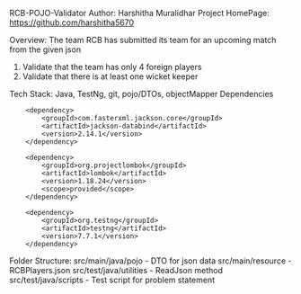 RCB-POJO-Validator
Author: Harshitha Muralidhar
Project HomePage: https://github.com/harshitha5670

Overview: The team RCB has submitted its team for an upcoming match from the given json 
1. Validate that the team has only 4 foreign players
2. Validate that there is at least one wicket keeper

Tech Stack: Java, TestNg, git, pojo/DTOs, objectMapper
Dependencies 

        <dependency>
            <groupId>com.fasterxml.jackson.core</groupId>
            <artifactId>jackson-databind</artifactId>
            <version>2.14.1</version>
        </dependency>
        
        <dependency>
            <groupId>org.projectlombok</groupId>
            <artifactId>lombok</artifactId>
            <version>1.18.24</version>
            <scope>provided</scope>
        </dependency>
        
        <dependency>
            <groupId>org.testng</groupId>
            <artifactId>testng</artifactId>
            <version>7.7.1</version>
        </dependency>  
        
Folder Structure: 
        src/main/java/pojo - DTO for json data
        src/main/resource - RCBPlayers.json
        src/test/java/utilities - ReadJson method
        src/test/java/scripts - Test script for problem statement
